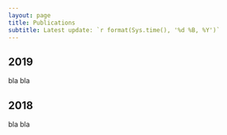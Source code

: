 ```yaml
---
layout: page
title: Publications
subtitle: Latest update: `r format(Sys.time(), '%d %B, %Y')`
---
```


## 2019

bla bla

## 2018

bla bla


